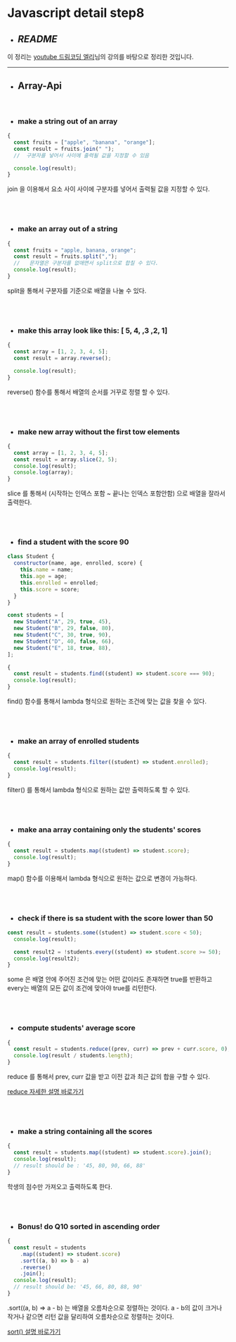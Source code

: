 # Javascript detail step8

- ## _**README**_

이 정리는 [youtube 드림코딩 엘리](https://www.youtube.com/watch?v=tJieVCgGzhs&list=PLv2d7VI9OotTVOL4QmPfvJWPJvkmv6h-2&index=2)님의 강의를 바탕으로 정리한 것입니다.

---

- ## Array-Api

<br/>

- ### make a string out of an array

```js
{
  const fruits = ["apple", "banana", "orange"];
  const result = fruits.join(" ");
  //  구분자를 넣어서 사이에 출력될 값을 지정할 수 있음

  console.log(result);
}
```

join 을 이용해서 요소 사이 사이에 구분자를 넣어서 출력될 값을 지정할 수 있다.

<br/>
<br/>

- ### make an array out of a string

```js
{
  const fruits = "apple, banana, orange";
  const result = fruits.split(",");
  //   문자열은 구분자를 없애면서 split으로 합칠 수 있다.
  console.log(result);
}
```

split을 통해서 구분자를 기준으로 배열을 나눌 수 있다.

<br/>
<br/>

- ### make this array look like this: [ 5, 4, ,3 ,2, 1]

```js
{
  const array = [1, 2, 3, 4, 5];
  const result = array.reverse();

  console.log(result);
}
```

reverse() 함수를 통해서 배열의 순서를 거꾸로 정렬 할 수 있다.

<br/>
<br/>

- ### make new array without the first tow elements

```js
{
  const array = [1, 2, 3, 4, 5];
  const result = array.slice(2, 5);
  console.log(result);
  console.log(array);
}
```

slice 를 통해서 (시작하는 인덱스 포함 ~ 끝나는 인덱스 포함안함) 으로 배열을 잘라서 출력한다.

<br/>
<br/>

- ### find a student with the score 90

```js
class Student {
  constructor(name, age, enrolled, score) {
    this.name = name;
    this.age = age;
    this.enrolled = enrolled;
    this.score = score;
  }
}

const students = [
  new Student("A", 29, true, 45),
  new Student("B", 29, false, 80),
  new Student("C", 30, true, 90),
  new Student("D", 40, false, 66),
  new Student("E", 18, true, 88),
];

{
  const result = students.find((student) => student.score === 90);
  console.log(result);
}
```

find() 함수를 통해서 lambda 형식으로 원하는 조건에 맞는 값을 찾을 수 있다.

<br/>
<br/>

- ### make an array of enrolled students

```js
{
  const result = students.filter((student) => student.enrolled);
  console.log(result);
}
```

filter() 를 통해서 lambda 형식으로 원하는 값만 출력하도록 할 수 있다.

<br/>
<br/>

- ### make ana array containing only the students' scores

```js
{
  const result = students.map((student) => student.score);
  console.log(result);
}
```

map() 함수를 이용해서 lambda 형식으로 원하는 값으로 변경이 가능하다.

<br/>
<br/>

- ### check if there is sa student with the score lower than 50

```js
const result = students.some((student) => student.score < 50);
  console.log(result);

  const result2 = !students.every((student) => student.score >= 50);
  console.log(result2);
}
```

some 은 배열 안에 주어진 조건에 맞는 어떤 값이라도 존재하면 true를 반환하고 every는 배열의 모든 값이 조건에 맞아야 true를 리턴한다.

<br/>
<br/>

- ### compute students' average score

```js
{
  const result = students.reduce((prev, curr) => prev + curr.score, 0);
  console.log(result / students.length);
}
```

reduce 를 통해서 prev, curr 값을 받고 이전 값과 최근 값의 합을 구할 수 있다.

[reduce 자세한 설명 바로가기](https://developer.mozilla.org/ko/docs/Web/JavaScript/Reference/Global_Objects/Array/Reduce)

<br/>
<br/>

- ### make a string containing all the scores

```js
{
  const result = students.map((student) => student.score).join();
  console.log(result);
  // result should be : '45, 80, 90, 66, 88'
}
```

학생의 점수만 가져오고 출력하도록 한다.

<br/>
<br/>

- ### Bonus! do Q10 sorted in ascending order

```js
{
  const result = students
    .map((student) => student.score)
    .sort((a, b) => b - a)
    .reverse()
    .join();
  console.log(result);
  // result should be: '45, 66, 80, 88, 90'
}
```

.sort((a, b) => a - b) 는 배열을 오름차순으로 정렬하는 것이다. a - b의 값이 크거나 작거나 같으면 리턴 값을 달리하여 오름차순으로 정렬하는 것이다.

[sort() 설명 바로가기](https://developer.mozilla.org/ko/docs/Web/JavaScript/Reference/Global_Objects/Array/sort)
